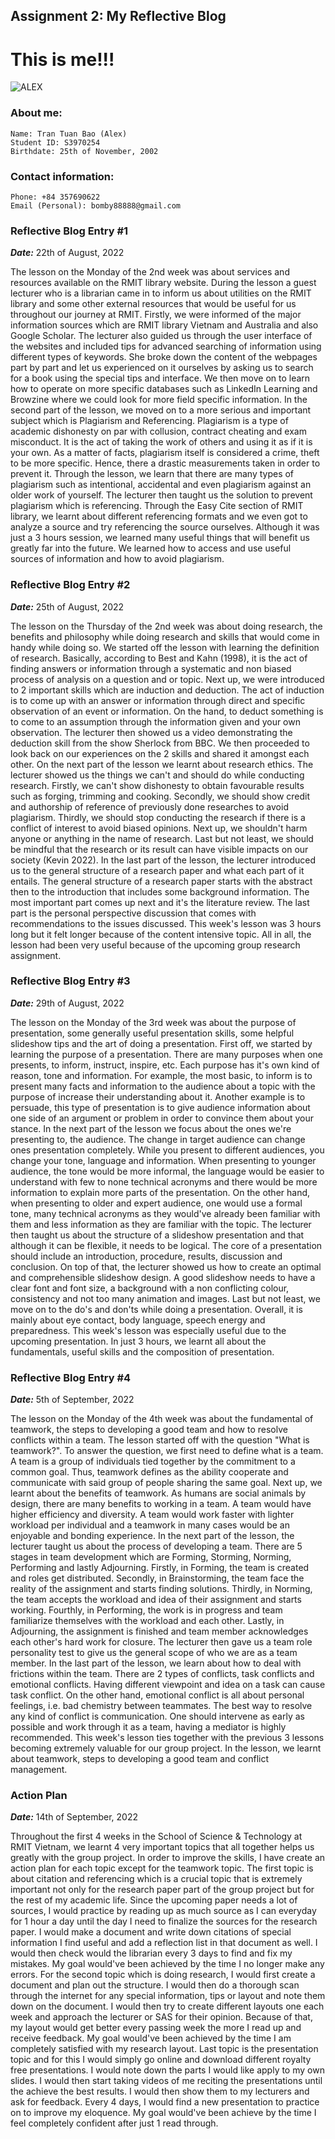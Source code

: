 ## Assignment 2: My Reflective Blog



# This is me!!!
![ALEX](/docs/assets/Alex.JPG)

### About me:
```
Name: Tran Tuan Bao (Alex)
Student ID: S3970254
Birthdate: 25th of November, 2002
```

### Contact information:

```
Phone: +84 357690622
Email (Personal): bomby88888@gmail.com
```

### Reflective Blog Entry #1
***Date:*** 22th of August, 2022

The lesson on the Monday of the 2nd week was about services and resources available on the RMIT library website. During the lesson a guest lecturer who is a librarian came in to inform us about utilities on the RMIT library and some other external resources that would be useful for us throughout our journey at RMIT. Firstly, we were informed of the major information sources which are RMIT library Vietnam and Australia and also Google Scholar. The lecturer also guided us through the user interface of the websites and included tips for advanced searching of information using different types of keywords. She broke down the content of the webpages part by part and let us experienced on it ourselves by asking us to search for a book using the special tips and interface. We then move on to learn how to operate on more specific databases such as LinkedIn Learning and Browzine where we could look for more field specific information. In the second part of the lesson, we moved on to a more serious and important subject which is Plagiarism and Referencing. Plagiarism is a type of academic dishonesty on par with collusion, contract cheating and exam misconduct. It is the act of taking the work of others and using it as if it is your own. As a matter of facts, plagiarism itself is considered a crime, theft to be more specific. Hence, there a drastic measurements taken in order to prevent it. Through the lesson, we learn that there are many types of plagiarism such as intentional, accidental and even plagiarism against an older work of yourself. The lecturer then taught us the solution to prevent plagiarism which is referencing.
Through the Easy Cite section of RMIT library, we learnt about different referencing formats and we even got to analyze a source and try referencing the source ourselves. Although it was just a 3 hours session, we learned many useful things that will benefit us greatly far into the future. We learned how to access and use useful sources of information and how to avoid plagiarism.

### Reflective Blog Entry #2
***Date:*** 25th of August, 2022

The lesson on the Thursday of the 2nd week was about doing research, the benefits and philosophy while doing research and skills that would come in handy while doing so. We started off the lesson with learning the definition of research. Basically, according to Best and Kahn (1998), it is the act of finding answers or information through a systematic and non biased process of analysis on a question and or topic. Next up, we were introduced to 2 important skills which are induction and deduction. The act of induction is to come up with an answer or information through direct and specific observation of an event or information. On the hand, to deduct something is to come to an assumption through the information given and your own observation. The lecturer then showed us a video demonstrating the deduction skill from the show Sherlock from BBC. We then proceeded to look back on our experiences on the 2 skills and shared it amongst each other. On the next part of the lesson we learnt about research ethics. The lecturer showed us the things we can't and should do while conducting research. Firstly, we can't show dishonesty to obtain favourable results such as forging, trimming and cooking. Secondly, we should show credit and authorship of reference of previously done researches to avoid plagiarism. Thirdly, we should stop conducting the research if there is a conflict of interest to avoid biased opinions. Next up, we shouldn't harm anyone or anything in the name of research. Last but not least, we should be mindful that the research or its result can have visible impacts on our society (Kevin 2022). In the last part of the lesson, the lecturer introduced us to the general structure of a research paper and what each part of it entails. The general structure of a research paper starts with the abstract then to the introduction that includes some background information. The most important part comes up next and it's the literature review. The last part is the personal perspective discussion that comes with recommendations to the issues discussed. This week's lesson was 3 hours long but it felt longer because of the content intensive topic. All in all, the lesson had been very useful because of the upcoming group research assignment. 

### Reflective Blog Entry #3
***Date:*** 29th of August, 2022

The lesson on the Monday of the 3rd week was about the purpose of presentation, some generally useful presentation skills, some helpful slideshow tips and the art of doing a presentation. First off, we started by learning the purpose of a presentation. There are many purposes when one presents, to inform, instruct, inspire, etc. Each purpose has it's own kind of reason, tone and information. For example, the most basic, to inform is to present many facts and information to the audience about a topic with the purpose of increase their understanding about it. Another example is to persuade, this type of presentation is to give audience information about one side of an argument or problem in order to convince them about your stance. In the next part of the lesson we focus about the ones we're presenting to, the audience. The change in target audience can change ones presentation completely. While you present to different audiences, you change your tone, language and information. When presenting to younger audience, the tone would be more informal, the language would be easier to understand with few to none technical acronyms and there would be more information to explain more parts of the presentation. On the other hand, when presenting to older and expert audience, one would use a formal tone, many technical acronyms as they would've already been familiar with them and less information as they are familiar with the topic. The lecturer then taught us about the structure of a slideshow presentation and that although it can be flexible, it needs to be logical. The core of a presentation should include an introduction, procedure, results, discussion and conclusion. On top of that, the lecturer showed us how to create an optimal and comprehensible slideshow design. A good slideshow needs to have a clear font and font size, a background with a non conflicting colour, consistency and not too many animation and images. Last but not least, we move on to the do's and don'ts while doing a presentation. Overall, it is mainly about eye contact, body language, speech energy and preparedness. This week's lesson was especially useful due to the upcoming presentation. In just 3 hours, we learnt all about the fundamentals, useful skills and the composition of presentation.

### Reflective Blog Entry #4
***Date:*** 5th of September, 2022

The lesson on the Monday of the 4th week was about the fundamental of teamwork, the steps to developing a good team and how to resolve conflicts within a team. The lesson started off with the question "What is teamwork?". To answer the question, we first need to define what is a team. A team is a group of individuals tied together by the commitment to a common goal. Thus, teamwork defines as the ability cooperate and communicate with said group of people sharing the same goal. Next up, we learnt about the benefits of teamwork. As humans are social animals by design, there are many benefits to working in a team. A team would have higher efficiency and diversity. A team would work faster with lighter workload per individual and a teamwork in many cases would be an enjoyable and bonding experience. In the next part of the lesson, the lecturer taught us about the process of developing a team. There are 5 stages in team development which are Forming, Storming, Norming, Performing and lastly Adjourning. Firstly, in Forming, the team is created and roles get distributed. Secondly, in Brainstorming, the team face the reality of the assignment and starts finding solutions. Thirdly, in Norming, the team accepts the workload and idea of their assignment and starts working. Fourthly, in Performing, the work is in progress and team familiarize themselves with the workload and each other. Lastly, in Adjourning, the assignment is finished and team member acknowledges each other's hard work for closure. The lecturer then gave us a team role personality test to give us the general scope of who we are as a team member. In the last part of the lesson, we learn about how to deal with frictions within the team. There are 2 types of conflicts, task conflicts and emotional conflicts. Having different viewpoint and idea on a task can cause task conflict. On the other hand, emotional conflict is all about personal feelings, i.e. bad chemistry between teammates. The best way to resolve any kind of conflict is communication. One should intervene as early as possible and work through it as a team, having a mediator is highly recommended. This week's lesson ties together with the previous 3 lessons becoming extremely valuable for our group project. In the lesson, we learnt about teamwork, steps to developing a good team and conflict management. 

### Action Plan
***Date:*** 14th of September, 2022

Throughout the first 4 weeks in the School of Science & Technology at RMIT Vietnam, we  learnt 4 very important topics that all together helps us greatly with the group project. In order to improve the skills, I have create an action plan for each topic except for the teamwork topic. The first topic is about citation and referencing which is a crucial topic that is extremely important not only for the research paper part of the group project but for the rest of my academic life. Since the upcoming paper needs a lot of sources, I would practice by reading up as much source as I can everyday for 1 hour a day until the day I need to finalize the sources for the research paper. I would make a document and write down citations of special information I find useful and add a reflection list in that document as well. I would then check would the librarian every 3 days to find and fix my mistakes. My goal would've been achieved by the time I no longer make any errors. For the second topic which is doing research, I would first create a document and plan out the structure. I would then do a thorough scan through the internet for any special information, tips or layout and note them down on the document. I would then try to create different layouts one each week and approach the lecturer or SAS for their opinion. Because of that, my layout would get better every passing week the more I read up and receive feedback. My goal would've been achieved by the time I am completely satisfied with my research layout. Last topic is the presentation topic and for this I would simply go online and download different royalty free presentations. I would note down the parts I would like apply to my own slides. I would then start taking videos of me reciting the presentations until the achieve the best results. I would then show them to my lecturers and ask for feedback. Every 4 days, I would find a new presentation to practice on to improve my eloquence. My goal would've been achieve by the time I feel completely confident after just 1 read through.
 
